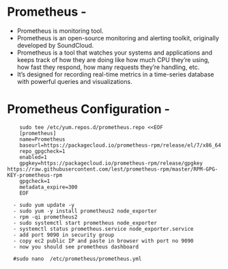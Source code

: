 # Prometheus -
- Prometheus is monitoring tool.
- Prometheus is an open-source monitoring and alerting toolkit, originally developed by SoundCloud.
- Prometheus is a tool that watches your systems and applications and keeps track of how they are doing like how much CPU they’re using, how fast they respond, how many requests they’re handling, etc.
- It’s designed for recording real-time metrics in a time-series database with powerful queries and visualizations.

# Prometheus Configuration -


        sudo tee /etc/yum.repos.d/prometheus.repo <<EOF
        [prometheus]
        name=Prometheus
        baseurl=https://packagecloud.io/prometheus-rpm/release/el/7/x86_64
        repo_gpgcheck=1
        enabled=1
        gpgkey=https://packagecloud.io/prometheus-rpm/release/gpgkey https://raw.githubusercontent.com/lest/prometheus-rpm/master/RPM-GPG-KEY-prometheus-rpm
        gpgcheck=1
        metadata_expire=300
        EOF

      - sudo yum update -y
      - sudo yum -y install prometheus2 node_exporter
      - rpm -qi prometheus2
      - sudo systemctl start prometheus node_exporter
      - systemctl status prometheus.service node_exporter.service
      - add port 9090 in security group
      - copy ec2 public IP and paste in browser with port no 9090
      - now you should see prometheus dashboard
      
      #sudo nano  /etc/prometheus/prometheus.yml

